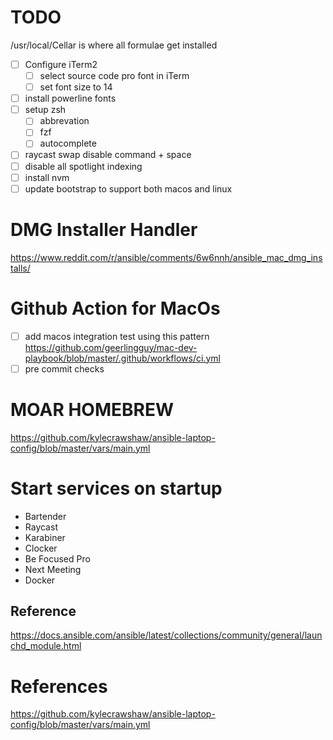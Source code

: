 # TODO

/usr/local/Cellar is where all formulae get installed

* [ ] Configure iTerm2
    * [ ] select source code pro font in iTerm
    * [ ] set font size to 14
* [ ] install powerline fonts
* [ ] setup zsh
    * [ ] abbrevation
    * [ ] fzf
    * [ ] autocomplete
* [ ] raycast swap disable command + space
* [ ] disable all spotlight indexing
* [ ] install nvm
* [ ] update bootstrap to support both macos and linux
# DMG Installer Handler

https://www.reddit.com/r/ansible/comments/6w6nnh/ansible_mac_dmg_installs/

# Github Action for MacOs

* [ ] add macos integration test using this pattern https://github.com/geerlingguy/mac-dev-playbook/blob/master/.github/workflows/ci.yml
* [ ] pre commit checks

# MOAR HOMEBREW

https://github.com/kylecrawshaw/ansible-laptop-config/blob/master/vars/main.yml

# Start services on startup

* Bartender
* Raycast
* Karabiner
* Clocker
* Be Focused Pro
* Next Meeting
* Docker

## Reference
https://docs.ansible.com/ansible/latest/collections/community/general/launchd_module.html

# References

https://github.com/kylecrawshaw/ansible-laptop-config/blob/master/vars/main.yml
